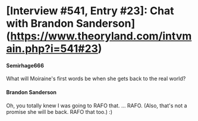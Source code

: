 # [Interview #541, Entry #23]: Chat with Brandon Sanderson](https://www.theoryland.com/intvmain.php?i=541#23)

#### Semirhage666

What will Moiraine's first words be when she gets back to the real world?

#### Brandon Sanderson

Oh, you totally knew I was going to RAFO that. ... RAFO. (Also, that's not a promise she will be back. RAFO that too.) :)


